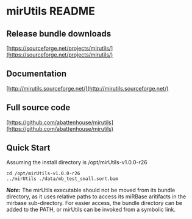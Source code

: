 # mirUtils README

## Release bundle downloads

[https://sourceforge.net/projects/mirutils/](https://sourceforge.net/projects/mirutils/)

## Documentation

[http://mirutils.sourceforge.net/](http://mirutils.sourceforge.net/)
  
## Full source code

[https://github.com/abattenhouse/mirutils](https://github.com/abattenhouse/mirutils)

## Quick Start
Assuming the install directory is /opt/mirUtils-v1.0.0-r26

```
cd /opt/mirUtils-v1.0.0-r26 
../mirUtils ./data/mb_test_small.sort.bam
```

**_Note:_** 
The mirUtils executable should not be moved from its bundle directory,
as it uses relative paths to access its miRBase aritifacts in
the mirbase sub-directory. For easier access, the bundle directory
can be added to the PATH, or mirUtils can be invoked from a symbolic link.

